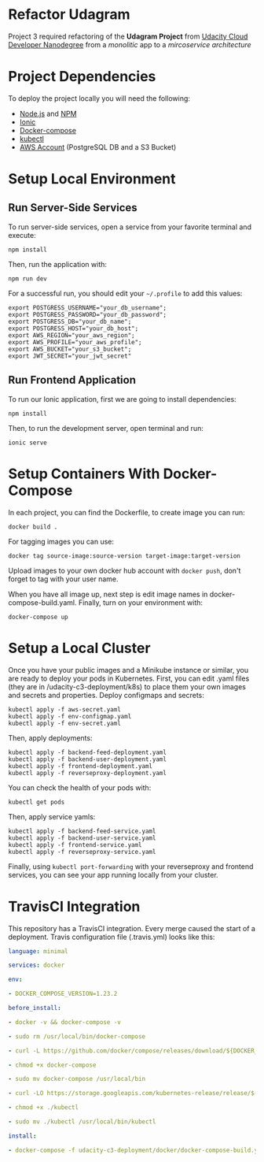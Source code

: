 # Refactor Udagram

Project 3 required refactoring of the **Udagram Project** from [Udacity Cloud Developer Nanodegree](https://www.udacity.com/course/cloud-developer-nanodegree--nd9990) from a *monolitic* app to a *mircoservice architecture*

# Project Dependencies

To deploy the project locally you will need the following:

* [Node.js](https://docs.npmjs.com/try-the-latest-stable-version-of-node) and [NPM](https://docs.npmjs.com/try-the-latest-stable-version-of-npm)
* [Ionic](https://ionicframework.com/docs/intro/cli)
* [Docker-compose](https://docs.docker.com/compose/install/)
* [kubectl](https://kubernetes.io/docs/tasks/tools/install-kubectl/)
* [AWS Account](https://aws.amazon.com) (PostgreSQL DB and a S3 Bucket)

# Setup Local Environment
## Run Server-Side Services
To run server-side services, open a service from your favorite terminal and execute:
```
npm install
```
Then, run the application with:
```
npm run dev
```

For a successful run, you should edit your `~/.profile` to add this values:
```
export POSTGRESS_USERNAME="your_db_username";
export POSTGRESS_PASSWORD="your_db_password";
export POSTGRESS_DB="your_db_name";
export POSTGRESS_HOST="your_db_host";
export AWS_REGION="your_aws_region";
export AWS_PROFILE="your_aws_profile";
export AWS_BUCKET="your_s3_bucket";
export JWT_SECRET="your_jwt_secret"
```

## Run Frontend Application
To run our Ionic application, first we are going to install dependencies:
```
npm install
```
Then, to run the development server, open terminal and run:
```
ionic serve
```

# Setup Containers With Docker-Compose

In each project, you can find the Dockerfile, to create image you can run:
```
docker build .
```
For tagging images you can use:
```
docker tag source-image:source-version target-image:target-version
```
Upload images to your own docker hub account with `docker push`, don't forget to tag with your user name. 

When you have all image up, next step is edit image names in docker-compose-build.yaml.
Finally, turn on your environment with:
```
docker-compose up
```

# Setup a Local Cluster
Once you have your public images and a Minikube instance or similar, you are ready to deploy your pods in Kubernetes.
First, you can edit .yaml files (they are in /udacity-c3-deployment/k8s) to place them your own images and secrets and properties.
Deploy configmaps and secrets:
```
kubectl apply -f aws-secret.yaml
kubectl apply -f env-configmap.yaml
kubectl apply -f env-secret.yaml
```
Then, apply deployments:
```
kubectl apply -f backend-feed-deployment.yaml
kubectl apply -f backend-user-deployment.yaml
kubectl apply -f frontend-deployment.yaml
kubectl apply -f reverseproxy-deployment.yaml
```
You can check the health of your pods with:
```
kubectl get pods
```

Then, apply service yamls:
```
kubectl apply -f backend-feed-service.yaml
kubectl apply -f backend-user-service.yaml
kubectl apply -f frontend-service.yaml
kubectl apply -f reverseproxy-service.yaml
```
Finally, using `kubectl port-forwarding` with your reverseproxy and frontend services, you can see your app running locally from your cluster.

# TravisCI Integration
This repository has a TravisCI integration. Every merge caused the start of a deployment.
Travis configuration file (.travis.yml) looks like this:
```yaml
language: minimal

services: docker

env:

- DOCKER_COMPOSE_VERSION=1.23.2

before_install:

- docker -v && docker-compose -v

- sudo rm /usr/local/bin/docker-compose

- curl -L https://github.com/docker/compose/releases/download/${DOCKER_COMPOSE_VERSION}/docker-compose-`uname -s`-`uname -m` > docker-compose

- chmod +x docker-compose

- sudo mv docker-compose /usr/local/bin

- curl -LO https://storage.googleapis.com/kubernetes-release/release/$(curl -s https://storage.googleapis.com/kubernetes-release/release/stable.txt)/bin/linux/amd64/kubectl

- chmod +x ./kubectl

- sudo mv ./kubectl /usr/local/bin/kubectl

install:

- docker-compose -f udacity-c3-deployment/docker/docker-compose-build.yaml build --parallel
``` 